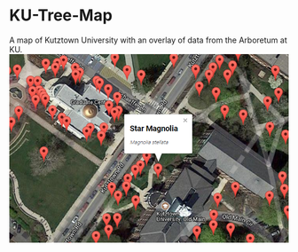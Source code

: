 # KU-Tree-Map
A map of Kutztown University with an overlay of data from the Arboretum at KU.
![Alt text](/KUTreeMap.bmp?raw=true "KU Tree Map")
